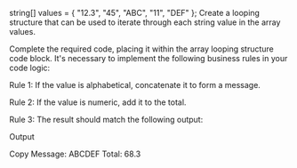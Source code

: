 string[] values = { "12.3", "45", "ABC", "11", "DEF" };
Create a looping structure that can be used to iterate through each string value in the array values.

Complete the required code, placing it within the array looping structure code block. It's necessary to implement the following business rules in your code logic:

Rule 1: If the value is alphabetical, concatenate it to form a message.

Rule 2: If the value is numeric, add it to the total.

Rule 3: The result should match the following output:

Output

Copy
Message: ABCDEF
Total: 68.3